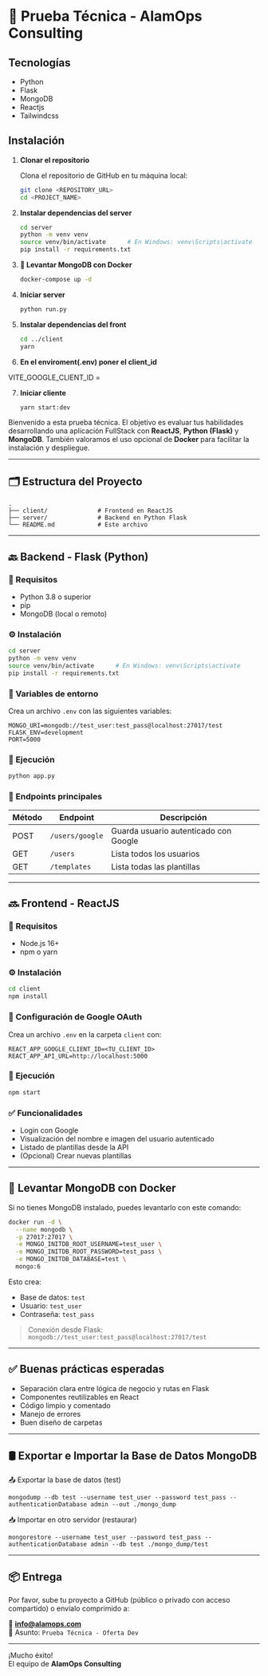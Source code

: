 # 🚀 Prueba Técnica - AlamOps Consulting

## Tecnologías

- Python
- Flask
- MongoDB
- Reactjs
- Tailwindcss

## Instalación

1. **Clonar el repositorio**

   Clona el repositorio de GitHub en tu máquina local:

   ```bash
   git clone <REPOSITORY_URL>
   cd <PROJECT_NAME>

   ```

2. **Instalar dependencias del server**

   ```bash
   cd server
   python -m venv venv
   source venv/bin/activate      # En Windows: venv\Scripts\activate
   pip install -r requirements.txt

   ```

3. **🐳 Levantar MongoDB con Docker**

   ```bash
   docker-compose up -d

   ```

4. **Iniciar server**

   ```bash
   python run.py

   ```

5. **Instalar dependencias del front**

   ```bash
   cd ../client
   yarn

   ```

6. **En el enviroment(.env) poner el client_id**

VITE_GOOGLE_CLIENT_ID = <your-google-client-id>

7. **Iniciar cliente**

   ```bash
   yarn start:dev

   ```





Bienvenido a esta prueba técnica. El objetivo es evaluar tus habilidades desarrollando una aplicación FullStack con **ReactJS**, **Python (Flask)** y **MongoDB**. También valoramos el uso opcional de **Docker** para facilitar la instalación y despliegue.

---

## 🗂️ Estructura del Proyecto

```
.
├── client/              # Frontend en ReactJS
├── server/              # Backend en Python Flask
└── README.md            # Este archivo
```

---

## 🔙 Backend - Flask (Python)

### 📌 Requisitos

- Python 3.8 o superior
- pip
- MongoDB (local o remoto)

### ⚙️ Instalación

```bash
cd server
python -m venv venv
source venv/bin/activate      # En Windows: venv\Scripts\activate
pip install -r requirements.txt
```

### 🔌 Variables de entorno

Crea un archivo `.env` con las siguientes variables:

```
MONGO_URI=mongodb://test_user:test_pass@localhost:27017/test
FLASK_ENV=development
PORT=5000
```

### 🚀 Ejecución

```bash
python app.py
```

### 📡 Endpoints principales

| Método | Endpoint        | Descripción                           |
| ------ | --------------- | ------------------------------------- |
| POST   | `/users/google` | Guarda usuario autenticado con Google |
| GET    | `/users`        | Lista todos los usuarios              |
| GET    | `/templates`    | Lista todas las plantillas            |

---

## 🔜 Frontend - ReactJS

### 📌 Requisitos

- Node.js 16+
- npm o yarn

### ⚙️ Instalación

```bash
cd client
npm install
```

### 🔐 Configuración de Google OAuth

Crea un archivo `.env` en la carpeta `client` con:

```
REACT_APP_GOOGLE_CLIENT_ID=<TU_CLIENT_ID>
REACT_APP_API_URL=http://localhost:5000
```

### 🚀 Ejecución

```bash
npm start
```

### ✅ Funcionalidades

- Login con Google
- Visualización del nombre e imagen del usuario autenticado
- Listado de plantillas desde la API
- (Opcional) Crear nuevas plantillas

---

## 🐳 Levantar MongoDB con Docker

Si no tienes MongoDB instalado, puedes levantarlo con este comando:

```bash
docker run -d \
  --name mongodb \
  -p 27017:27017 \
  -e MONGO_INITDB_ROOT_USERNAME=test_user \
  -e MONGO_INITDB_ROOT_PASSWORD=test_pass \
  -e MONGO_INITDB_DATABASE=test \
  mongo:6
```

Esto crea:

- Base de datos: `test`
- Usuario: `test_user`
- Contraseña: `test_pass`

> Conexión desde Flask: `mongodb://test_user:test_pass@localhost:27017/test`

---

## ✅ Buenas prácticas esperadas

- Separación clara entre lógica de negocio y rutas en Flask
- Componentes reutilizables en React
- Código limpio y comentado
- Manejo de errores
- Buen diseño de carpetas

---

## 🛢️ Exportar e Importar la Base de Datos MongoDB

📤 Exportar la base de datos (test)

```
mongodump --db test --username test_user --password test_pass --authenticationDatabase admin --out ./mongo_dump

```

📥 Importar en otro servidor (restaurar)

```
mongorestore --username test_user --password test_pass --authenticationDatabase admin --db test ./mongo_dump/test

```

---

## 📦 Entrega

Por favor, sube tu proyecto a GitHub (público o privado con acceso compartido) o envíalo comprimido a:

📩 **info@alamops.com**  
📌 Asunto: `Prueba Técnica - Oferta Dev`

---

¡Mucho éxito!  
El equipo de **AlamOps Consulting**

